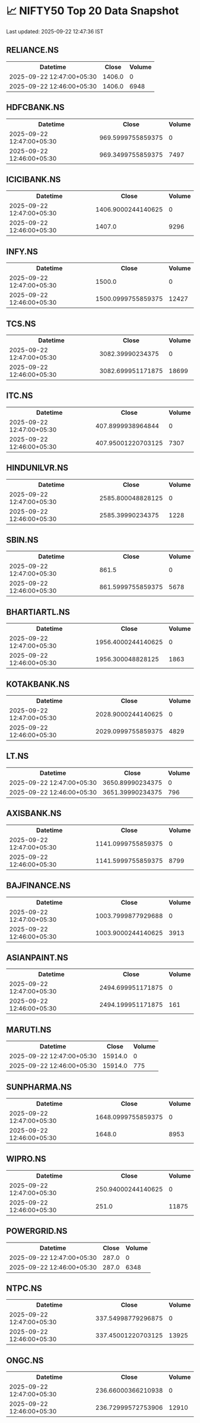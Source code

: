 # 📈 NIFTY50 Top 20 Data Snapshot

Last updated: 2025-09-22 12:47:36 IST

## RELIANCE.NS

<table>
  <tr><th>Datetime</th><th>Close</th><th>Volume</th></tr>
  <tr><td>2025-09-22 12:47:00+05:30</td><td>1406.0</td><td>0</td></tr>
  <tr><td>2025-09-22 12:46:00+05:30</td><td>1406.0</td><td>6948</td></tr>
</table>

## HDFCBANK.NS

<table>
  <tr><th>Datetime</th><th>Close</th><th>Volume</th></tr>
  <tr><td>2025-09-22 12:47:00+05:30</td><td>969.5999755859375</td><td>0</td></tr>
  <tr><td>2025-09-22 12:46:00+05:30</td><td>969.3499755859375</td><td>7497</td></tr>
</table>

## ICICIBANK.NS

<table>
  <tr><th>Datetime</th><th>Close</th><th>Volume</th></tr>
  <tr><td>2025-09-22 12:47:00+05:30</td><td>1406.9000244140625</td><td>0</td></tr>
  <tr><td>2025-09-22 12:46:00+05:30</td><td>1407.0</td><td>9296</td></tr>
</table>

## INFY.NS

<table>
  <tr><th>Datetime</th><th>Close</th><th>Volume</th></tr>
  <tr><td>2025-09-22 12:47:00+05:30</td><td>1500.0</td><td>0</td></tr>
  <tr><td>2025-09-22 12:46:00+05:30</td><td>1500.0999755859375</td><td>12427</td></tr>
</table>

## TCS.NS

<table>
  <tr><th>Datetime</th><th>Close</th><th>Volume</th></tr>
  <tr><td>2025-09-22 12:47:00+05:30</td><td>3082.39990234375</td><td>0</td></tr>
  <tr><td>2025-09-22 12:46:00+05:30</td><td>3082.699951171875</td><td>18699</td></tr>
</table>

## ITC.NS

<table>
  <tr><th>Datetime</th><th>Close</th><th>Volume</th></tr>
  <tr><td>2025-09-22 12:47:00+05:30</td><td>407.8999938964844</td><td>0</td></tr>
  <tr><td>2025-09-22 12:46:00+05:30</td><td>407.95001220703125</td><td>7307</td></tr>
</table>

## HINDUNILVR.NS

<table>
  <tr><th>Datetime</th><th>Close</th><th>Volume</th></tr>
  <tr><td>2025-09-22 12:47:00+05:30</td><td>2585.800048828125</td><td>0</td></tr>
  <tr><td>2025-09-22 12:46:00+05:30</td><td>2585.39990234375</td><td>1228</td></tr>
</table>

## SBIN.NS

<table>
  <tr><th>Datetime</th><th>Close</th><th>Volume</th></tr>
  <tr><td>2025-09-22 12:47:00+05:30</td><td>861.5</td><td>0</td></tr>
  <tr><td>2025-09-22 12:46:00+05:30</td><td>861.5999755859375</td><td>5678</td></tr>
</table>

## BHARTIARTL.NS

<table>
  <tr><th>Datetime</th><th>Close</th><th>Volume</th></tr>
  <tr><td>2025-09-22 12:47:00+05:30</td><td>1956.4000244140625</td><td>0</td></tr>
  <tr><td>2025-09-22 12:46:00+05:30</td><td>1956.300048828125</td><td>1863</td></tr>
</table>

## KOTAKBANK.NS

<table>
  <tr><th>Datetime</th><th>Close</th><th>Volume</th></tr>
  <tr><td>2025-09-22 12:47:00+05:30</td><td>2028.9000244140625</td><td>0</td></tr>
  <tr><td>2025-09-22 12:46:00+05:30</td><td>2029.0999755859375</td><td>4829</td></tr>
</table>

## LT.NS

<table>
  <tr><th>Datetime</th><th>Close</th><th>Volume</th></tr>
  <tr><td>2025-09-22 12:47:00+05:30</td><td>3650.89990234375</td><td>0</td></tr>
  <tr><td>2025-09-22 12:46:00+05:30</td><td>3651.39990234375</td><td>796</td></tr>
</table>

## AXISBANK.NS

<table>
  <tr><th>Datetime</th><th>Close</th><th>Volume</th></tr>
  <tr><td>2025-09-22 12:47:00+05:30</td><td>1141.0999755859375</td><td>0</td></tr>
  <tr><td>2025-09-22 12:46:00+05:30</td><td>1141.5999755859375</td><td>8799</td></tr>
</table>

## BAJFINANCE.NS

<table>
  <tr><th>Datetime</th><th>Close</th><th>Volume</th></tr>
  <tr><td>2025-09-22 12:47:00+05:30</td><td>1003.7999877929688</td><td>0</td></tr>
  <tr><td>2025-09-22 12:46:00+05:30</td><td>1003.9000244140625</td><td>3913</td></tr>
</table>

## ASIANPAINT.NS

<table>
  <tr><th>Datetime</th><th>Close</th><th>Volume</th></tr>
  <tr><td>2025-09-22 12:47:00+05:30</td><td>2494.699951171875</td><td>0</td></tr>
  <tr><td>2025-09-22 12:46:00+05:30</td><td>2494.199951171875</td><td>161</td></tr>
</table>

## MARUTI.NS

<table>
  <tr><th>Datetime</th><th>Close</th><th>Volume</th></tr>
  <tr><td>2025-09-22 12:47:00+05:30</td><td>15914.0</td><td>0</td></tr>
  <tr><td>2025-09-22 12:46:00+05:30</td><td>15914.0</td><td>775</td></tr>
</table>

## SUNPHARMA.NS

<table>
  <tr><th>Datetime</th><th>Close</th><th>Volume</th></tr>
  <tr><td>2025-09-22 12:47:00+05:30</td><td>1648.0999755859375</td><td>0</td></tr>
  <tr><td>2025-09-22 12:46:00+05:30</td><td>1648.0</td><td>8953</td></tr>
</table>

## WIPRO.NS

<table>
  <tr><th>Datetime</th><th>Close</th><th>Volume</th></tr>
  <tr><td>2025-09-22 12:47:00+05:30</td><td>250.94000244140625</td><td>0</td></tr>
  <tr><td>2025-09-22 12:46:00+05:30</td><td>251.0</td><td>11875</td></tr>
</table>

## POWERGRID.NS

<table>
  <tr><th>Datetime</th><th>Close</th><th>Volume</th></tr>
  <tr><td>2025-09-22 12:47:00+05:30</td><td>287.0</td><td>0</td></tr>
  <tr><td>2025-09-22 12:46:00+05:30</td><td>287.0</td><td>6348</td></tr>
</table>

## NTPC.NS

<table>
  <tr><th>Datetime</th><th>Close</th><th>Volume</th></tr>
  <tr><td>2025-09-22 12:47:00+05:30</td><td>337.54998779296875</td><td>0</td></tr>
  <tr><td>2025-09-22 12:46:00+05:30</td><td>337.45001220703125</td><td>13925</td></tr>
</table>

## ONGC.NS

<table>
  <tr><th>Datetime</th><th>Close</th><th>Volume</th></tr>
  <tr><td>2025-09-22 12:47:00+05:30</td><td>236.66000366210938</td><td>0</td></tr>
  <tr><td>2025-09-22 12:46:00+05:30</td><td>236.72999572753906</td><td>12910</td></tr>
</table>

